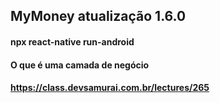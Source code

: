 ## MyMoney atualização 1.6.0

#### npx react-native run-android

#### O que é uma camada de negócio

#### https://class.devsamurai.com.br/lectures/265
